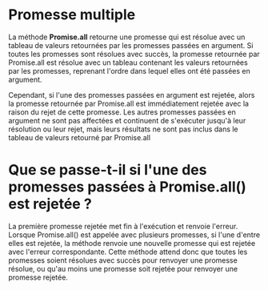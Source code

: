 # Promesse multiple

La méthode **Promise.all** retourne une promesse qui est résolue avec un tableau de valeurs retournées par les promesses passées en argument. Si toutes les promesses sont résolues avec succès, la promesse retournée par Promise.all est résolue avec un tableau contenant les valeurs retournées par les promesses, reprenant l'ordre dans lequel elles ont été passées en argument.


Cependant, si l'une des promesses passées en argument est rejetée, alors la promesse retournée par Promise.all est immédiatement rejetée avec la raison du rejet de cette promesse. Les autres promesses passées en argument ne sont pas affectées et continuent de s'exécuter jusqu'à leur résolution ou leur rejet, mais leurs résultats ne sont pas inclus dans le tableau de valeurs retourné par Promise.all


# Que se passe-t-il si l'une des promesses passées à Promise.all() est rejetée ?

La première promesse rejetée met fin à l'exécution et renvoie l'erreur. Lorsque Promise.all() est appelée avec plusieurs promesses, si l'une d'entre elles est rejetée, la méthode renvoie une nouvelle promesse qui est rejetée avec l'erreur correspondante. Cette méthode attend donc que toutes les promesses soient résolues avec succès pour renvoyer une promesse résolue, ou qu'au moins une promesse soit rejetée pour renvoyer une promesse rejetée.